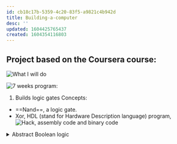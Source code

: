 ```yaml
---
id: cb18c17b-5359-4c20-83f5-a9821c4b942d
title: Building-a-computer
desc: ''
updated: 1604425765437
created: 1604354116803
---
```


## Project based on the Coursera course:

![What I will do](/assets/images/2020-11-02-21-59-48.png)

![7 weeks program:](/assets/images/2020-11-02-22-10-29.png)


1. Builds logic gates
Concepts:
- ==Nand==, a logic gate.
- Xor, HDL (stand for Hardware Description language) program, 
![Hack, assembly code and binary code](/assets/images/2020-11-02-22-15-51.png)


<details><summary>
Abstract Boolean logic
</summary>

You can manipulate Boolean Expressions like arithmetic expressions

<details><summary>
AND
</summary>

x|y|AND
-|-|-
0|0|0
0|1|0
1|0|0
1|1|1
</details>

<details><summary>
OR
</summary>

x|y|OR
-|-|-
0|0|0
0|1|1
1|0|1
1|1|1
</details>

<details><summary>
NOT
</summary>

 x|NOT
 -|-
 0|1
 1|0
</details>

Construct Boolean function?
We want to build a computer, so we need to go from Truth table to Boolean expression.
In fact, any Boolean function can be represented using an expression containing AND, ~~OR~~ and NOT operations.
We can use the #Morgan-Law to avoid using OR:
Proof:
(x OR y) = NOT(NOT(x) AND NOT(y))

<details><summary>
With which expression we can do everything?
</summary>

NOT AND or -> NAND
x|y|NAND
-|-|-
0|0|1
0|1|1
1|0|1
1|1|0

and that lead to the Theorem:
Any Boolean function can be represented using an expression containing only ==NAND== operations.

Proof:
1) NOT(x)= (x NAND x)
2) (x AND y) = NOT(x NAND y)
</details>
</details>

